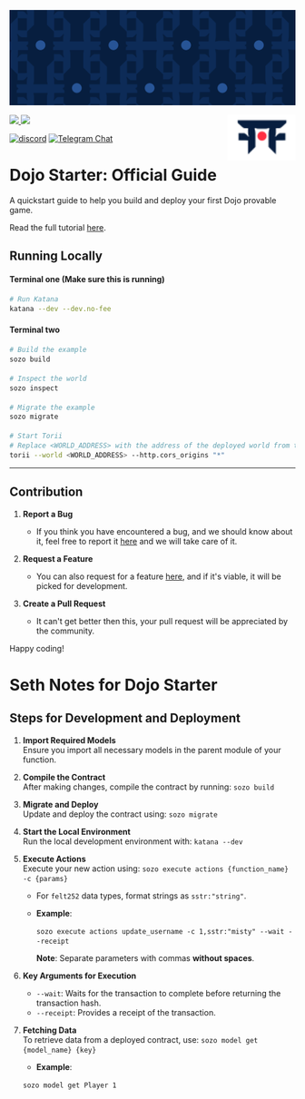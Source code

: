 ![Dojo Starter](./assets/cover.png)

<picture>
  <source media="(prefers-color-scheme: dark)" srcset=".github/mark-dark.svg">
  <img alt="Dojo logo" align="right" width="120" src=".github/mark-light.svg">
</picture>

<a href="https://twitter.com/dojostarknet">
<img src="https://img.shields.io/twitter/follow/dojostarknet?style=social"/>
</a>
<a href="https://github.com/dojoengine/dojo">
<img src="https://img.shields.io/github/stars/dojoengine/dojo?style=social"/>
</a>

[![discord](https://img.shields.io/badge/join-dojo-green?logo=discord&logoColor=white)](https://discord.gg/PwDa2mKhR4)
[![Telegram Chat][tg-badge]][tg-url]

[tg-badge]: https://img.shields.io/endpoint?color=neon&logo=telegram&label=chat&style=flat-square&url=https%3A%2F%2Ftg.sumanjay.workers.dev%2Fdojoengine
[tg-url]: https://t.me/dojoengine

# Dojo Starter: Official Guide

A quickstart guide to help you build and deploy your first Dojo provable game.

Read the full tutorial [here](https://dojoengine.org/tutorial/dojo-starter).

## Running Locally

#### Terminal one (Make sure this is running)

```bash
# Run Katana
katana --dev --dev.no-fee
```

#### Terminal two

```bash
# Build the example
sozo build

# Inspect the world
sozo inspect

# Migrate the example
sozo migrate

# Start Torii
# Replace <WORLD_ADDRESS> with the address of the deployed world from the previous step
torii --world <WORLD_ADDRESS> --http.cors_origins "*"
```

---

## Contribution

1. **Report a Bug**

    - If you think you have encountered a bug, and we should know about it, feel free to report it [here](https://github.com/dojoengine/dojo-starter/issues) and we will take care of it.

2. **Request a Feature**

    - You can also request for a feature [here](https://github.com/dojoengine/dojo-starter/issues), and if it's viable, it will be picked for development.

3. **Create a Pull Request**
    - It can't get better then this, your pull request will be appreciated by the community.

Happy coding!



# Seth Notes for Dojo Starter

## Steps for Development and Deployment

1. **Import Required Models**  
   Ensure you import all necessary models in the parent module of your function.

2. **Compile the Contract**  
   After making changes, compile the contract by running: `sozo build`

3. **Migrate and Deploy**  
   Update and deploy the contract using:  `sozo migrate`

4. **Start the Local Environment**  
   Run the local development environment with: `katana --dev`

5. **Execute Actions**  
   Execute your new action using: `sozo execute actions {function_name} -c {params}`
   
   - For `felt252` data types, format strings as `sstr:"string"`.

   - **Example**:  
     
     `sozo execute actions update_username -c 1,sstr:"misty" --wait --receipt`

     **Note**: Separate parameters with commas **without spaces**.

6. **Key Arguments for Execution**  
   - `--wait`: Waits for the transaction to complete before returning the transaction hash.  
   - `--receipt`: Provides a receipt of the transaction.

7. **Fetching Data**  
   To retrieve data from a deployed contract, use: `sozo model get {model_name} {key}`


    - **Example**:  
     
     `sozo model get Player 1`

